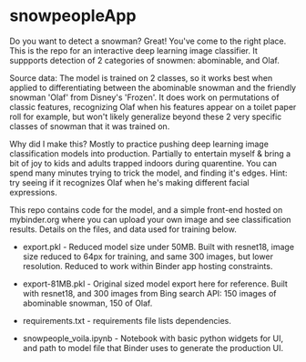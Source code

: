 # snowpeopleApp
  
  Do you want to detect a snowman? Great! You've come to the right place. This is the repo for an interactive deep learning image classifier. It suppports detection of 2 categories of snowmen: abominable, and Olaf.  
  
  Source data: The model is trained on 2 classes, so it works best when applied to differentiating between the abominable snowman and the friendly snowman 'Olaf' from Disney's 'Frozen'. It does work on permutations of classic features, recognizing Olaf when his features appear on a toilet paper roll for example, but won't likely generalize beyond these 2 very specific classes of snowman that it was trained on. 
  
  Why did I make this? Mostly to practice pushing deep learning image classification models into production. Partially to entertain myself & bring a bit of joy to kids and adults trapped indoors during quarentine. You can spend many minutes trying to trick the model, and finding it's edges. Hint: try seeing if it recognizes Olaf when he's making different facial expressions.   
  
  This repo contains code for the model, and a simple front-end hosted on mybinder.org where you can upload your own image and see classification results. Details on the files, and data used for training below. 
 * export.pkl - Reduced model size under 50MB. 
   Built with resnet18, image size reduced to 64px for training, and same 300 images, but lower resolution. Reduced to work within Binder app hosting constraints.
  
 * export-81MB.pkl - Original sized model export here for reference. 
  Built with resnet18, and 300 images from Bing search API: 150 images of abominable snowman, 150 of Olaf. 
  
 * requirements.txt - requirements file lists dependencies. 
  
 * snowpeople_voila.ipynb - Notebook with basic python widgets for UI, and path to model file that Binder uses to generate the production UI. 
  
  
  
  
  
